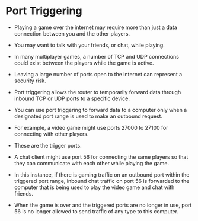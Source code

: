# Port Triggering

- Playing a game over the internet may require more than just a data connection between you and the other players. 
- You may want to talk with your friends, or chat, while playing. 
- In many multiplayer games, a number of TCP and UDP connections could exist between the players while the game is active. 
 
- Leaving a large number of ports open to the internet can represent a security risk.

- Port triggering allows the router to temporarily forward data through inbound TCP or UDP ports to a specific device. 
- You can use port triggering to forward data to a computer only when a designated port range is used to make an outbound request. 
- For example, a video game might use ports 27000 to 27100 for connecting with other players. 
- These are the trigger ports. 
- A chat client might use port 56 for connecting the same players so that they can communicate with each other while playing the game. 
- In this instance, if there is gaming traffic on an outbound port within the triggered port range, inbound chat traffic on port 56 is forwarded to the computer that is being used to play the video game and chat with friends. 
- When the game is over and the triggered ports are no longer in use, port 56 is no longer allowed to send traffic of any type to this computer.
